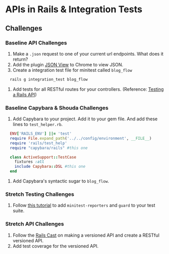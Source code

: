 # APIs in Rails & Integration Tests

## Challenges

### Baseline API Challenges

1. Make a `.json` request to one of your current url endpoints. What does it return?
1. Add the plugin [JSON View](https://chrome.google.com/webstore/detail/jsonview/chklaanhfefbnpoihckbnefhakgolnmc) to Chrome to view JSON.
1. Create a integration test file for minitest called `blog_flow`
  ```bash
    rails g integration_test blog_flow
  ```
1. Add tests for all RESTful routes for your controllers. (Reference: [Testing a Rails API](http://johnmosesman.com/testing-a-rails-api/))

### Baseline Capybara & Shouda Challenges

1. Add Capybara to your project. Add it to your gem file. And add these lines to `test_helper.rb`.

  ```ruby
    ENV['RAILS_ENV'] ||= 'test'
    require File.expand_path('../../config/environment', __FILE__)
    require 'rails/test_help'
    require "capybara/rails" #this one

    class ActiveSupport::TestCase
      fixtures :all
      include Capybara::DSL #this one
    end
  ```
1. Add Capybara's syntactic sugar to `blog_flow`.

### Stretch Testing Challenges

1. Follow [this tutorial](https://medium.com/@heidar/how-i-test-rails-apps-with-minitest-capybara-and-guard-5e07a6856781#.5mt5b0si6) to add `minitest-reporters` and `guard` to your test suite.

### Stretch API Challenges

1. Follow the [Rails Cast](http://railscasts.com/episodes/350-rest-api-versioning) on making a versioned API and create a RESTful versioned API.
1. Add test coverage for the versioned API.

